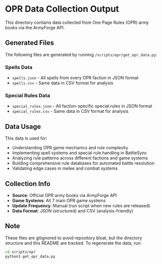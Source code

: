 # OPR Data Collection Output

This directory contains data collected from One Page Rules (OPR) army books via the ArmyForge API.

## Generated Files

The following files are generated by running `/scripts/opr/get_opr_data.py`:

### Spells Data
- `spells.json` - All spells from every OPR faction in JSON format
- `spells.csv` - Same data in CSV format for analysis

### Special Rules Data  
- `special_rules.json` - All faction-specific special rules in JSON format
- `special_rules.csv` - Same data in CSV format for analysis

## Data Usage

This data is used for:
- Understanding OPR game mechanics and rule complexity
- Implementing spell systems and special rule handling in BattleSync
- Analyzing rule patterns across different factions and game systems
- Building comprehensive rule databases for automated battle resolution
- Validating edge cases in melee and combat systems

## Collection Info

- **Source**: Official OPR army books via ArmyForge API
- **Game Systems**: All 7 main OPR game systems
- **Update Frequency**: Manual (run script when new rules are released)
- **Data Format**: JSON (structured) and CSV (analysis-friendly)

## Note

These files are gitignored to avoid repository bloat, but the directory structure and this README are tracked. To regenerate the data, run:

```bash
cd scripts/opr
python3 get_opr_data.py
```